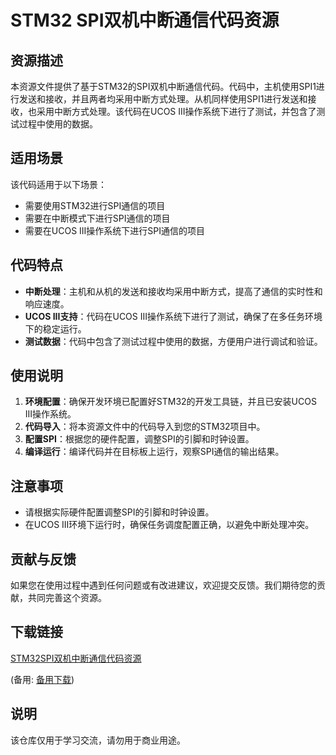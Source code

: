 # STM32 SPI双机中断通信代码资源

## 资源描述

本资源文件提供了基于STM32的SPI双机中断通信代码。代码中，主机使用SPI1进行发送和接收，并且两者均采用中断方式处理。从机同样使用SPI1进行发送和接收，也采用中断方式处理。该代码在UCOS III操作系统下进行了测试，并包含了测试过程中使用的数据。

## 适用场景

该代码适用于以下场景：
- 需要使用STM32进行SPI通信的项目
- 需要在中断模式下进行SPI通信的项目
- 需要在UCOS III操作系统下进行SPI通信的项目

## 代码特点

- **中断处理**：主机和从机的发送和接收均采用中断方式，提高了通信的实时性和响应速度。
- **UCOS III支持**：代码在UCOS III操作系统下进行了测试，确保了在多任务环境下的稳定运行。
- **测试数据**：代码中包含了测试过程中使用的数据，方便用户进行调试和验证。

## 使用说明

1. **环境配置**：确保开发环境已配置好STM32的开发工具链，并且已安装UCOS III操作系统。
2. **代码导入**：将本资源文件中的代码导入到您的STM32项目中。
3. **配置SPI**：根据您的硬件配置，调整SPI的引脚和时钟设置。
4. **编译运行**：编译代码并在目标板上运行，观察SPI通信的输出结果。

## 注意事项

- 请根据实际硬件配置调整SPI的引脚和时钟设置。
- 在UCOS III环境下运行时，确保任务调度配置正确，以避免中断处理冲突。

## 贡献与反馈

如果您在使用过程中遇到任何问题或有改进建议，欢迎提交反馈。我们期待您的贡献，共同完善这个资源。

## 下载链接
[STM32SPI双机中断通信代码资源](https://pan.quark.cn/s/36d0292b4dc3) 

(备用: [备用下载](https://pan.baidu.com/s/1l04zkq6-aR8UIYg_Pn02IA?pwd=1234))

## 说明

该仓库仅用于学习交流，请勿用于商业用途。
